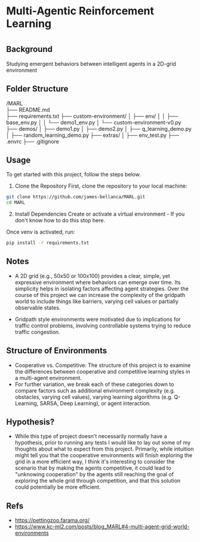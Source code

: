 # Multi-Agentic Reinforcement Learning
# 
## Background
Studying emergent behaviors between intelligent agents in a 2D-grid environment


## Folder Structure
/MARL           
├── README.md           
├── requirements.txt
├── custom-environment/
│     ├──  env/
│     │     ├── base_env.py
│     │     └── demo1_env.py
│     └── custom-environment-v0.py                 
├── demos/
│     ├──  demo1.py 
│     ├──  demo2.py
│     ├──  q_learning_demo.py
│     ├──  random_learning_demo.py 
├── extras/
│     ├──  env_test.py 
├── .envrc
├── .gitignore


## Usage
To get started with this project, follow the steps below.

1. Clone the Repository
First, clone the repository to your local machine:

```bash
git clone https://github.com/james-bellanca/MARL.git
cd MARL
```

2. Install Dependencies
Create or activate a virtual environment - If you don't know how to do this stop here.

Once venv is activated, run: 
```bash
pip install -r requirements.txt
```


## Notes
- A 2D grid (e.g., 50x50 or 100x100) provides a clear, simple, yet expressive environment where behaviors can emerge over time. Its simplicity helps in isolating factors affecting agent strategies. Over the course of this project we can increase the complexity of the gridpath world to include things like barriers, varying cell values or partially observable states.

- Gridpath style environments were motivated due to implications for traffic control problems, involving controllable systems trying to reduce traffic congestion.


## Structure of Environments
- Cooperative vs. Competitive: The structure of this project is to examine the differences between cooperative and competitive learning styles in a multi-agent environment.
- For further variation, we break each of these categories down to compare factors such as additional environment complexity (e.g. obstacles, varying cell values), varying learning algorithms (e.g. Q-Learning, SARSA, Deep Learning), or agent interaction.


## Hypothesis?
- While this type of project doesn't necessarily normally have a hypothesis, prior to running any tests I would like to lay out some of my thoughts about what to expect from this project. Primarily, while intuition might tell you that the cooperative environments will finish exploring the grid in a more efficient way, I think it's interesting to consider the scenario that by making the agents competitive, it could lead to "unknowing cooperation" by the agents still reaching the goal of exploring the whole grid through competition, and that this solution could potentially be more efficient. 


## Refs
- https://pettingzoo.farama.org/
- https://www.kc-ml2.com/posts/blog_MARL#4-multi-agent-grid-world-environments

